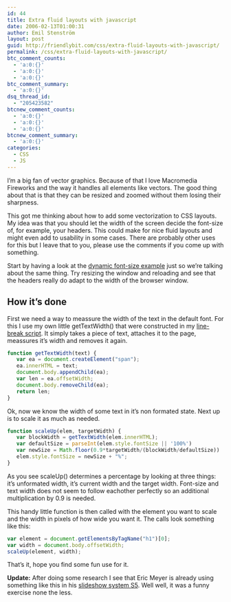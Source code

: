 ```yaml
---
id: 44
title: Extra fluid layouts with javascript
date: 2006-02-13T01:00:31
author: Emil Stenström
layout: post
guid: http://friendlybit.com/css/extra-fluid-layouts-with-javascript/
permalink: /css/extra-fluid-layouts-with-javascript/
btc_comment_counts:
  - 'a:0:{}'
  - 'a:0:{}'
  - 'a:0:{}'
btc_comment_summary:
  - 'a:0:{}'
dsq_thread_id:
  - "205423582"
btcnew_comment_counts:
  - 'a:0:{}'
  - 'a:0:{}'
  - 'a:0:{}'
btcnew_comment_summary:
  - 'a:0:{}'
categories:
  - CSS
  - JS
---
```

I&#8217;m a big fan of vector graphics. Because of that I love Macromedia Fireworks and the way it handles all elements like vectors. The good thing about that is that they can be resized and zoomed without them losing their sharpness.

This got me thinking about how to add some vectorization to CSS layouts. My idea was that you should let the width of the screen decide the font-size of, for example, your headers. This could make for nice fluid layouts and might even add to usability in some cases. There are probably other uses for this but I leave that to you, please use the comments if you come up with something.

Start by having a look at the [dynamic font-size example](/files/window_fontsize/) just so we&#8217;re talking about the same thing. Try resizing the window and reloading and see that the headers really do adapt to the width of the browser window.

## How it&#8217;s done

First we need a way to meassure the width of the text in the default font. For this I use my own little getTextWidth() that were constructed in my [line-break script](/css/line-breaking-with-javascript/). It simply takes a piece of text, attaches it to the page, meassures it&#8217;s width and removes it again.

```js
function getTextWidth(text) {
   var ea = document.createElement("span");
   ea.innerHTML = text;
   document.body.appendChild(ea);
   var len = ea.offsetWidth;
   document.body.removeChild(ea);
   return len;
}
```

Ok, now we know the width of some text in it&#8217;s non formated state. Next up is to scale it as much as needed.

```js
function scaleUp(elem, targetWidth) {
   var blockWidth = getTextWidth(elem.innerHTML);
   var defaultSize = parseInt(elem.style.fontSize || '100%')
   var newSize = Math.floor(0.9*targetWidth/(blockWidth/defaultSize))
   elem.style.fontSize = newSize + "%";
}
```

As you see scaleUp() determines a percentage by looking at three things: it&#8217;s unformated width, it&#8217;s current width and the target width. Font-size and text width does not seem to follow eachother perfectly so an additional multiplication by 0.9 is needed.

This handy little function is then called with the element you want to scale and the width in pixels of how wide you want it. The calls look something like this:

```js
var element = document.getElementsByTagName("h1")[0];
var width = document.body.offsetWidth;
scaleUp(element, width);
```

That&#8217;s it, hope you find some fun use for it.

**Update:** After doing some research I see that Eric Meyer is already using something like this in his [slideshow system S5](http://www.meyerweb.com/eric/tools/s5/). Well well, it was a funny exercise none the less.
